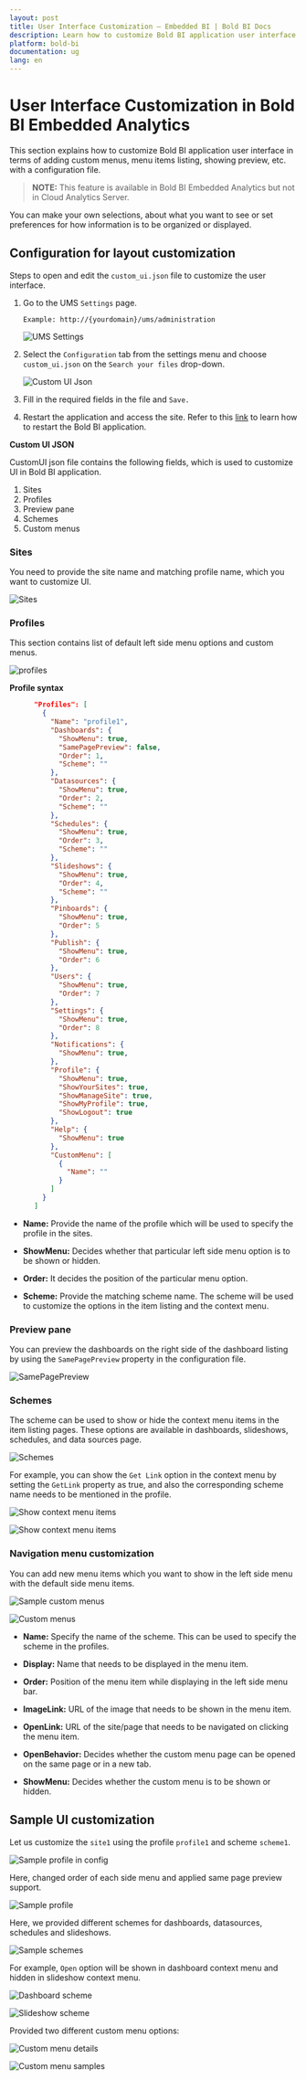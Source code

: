 ```yaml
---
layout: post
title: User Interface Customization – Embedded BI | Bold BI Docs
description: Learn how to customize Bold BI application user interface in terms of adding custom menus, menu items listing, showing preview, etc. with a configuration file.
platform: bold-bi
documentation: ug
lang: en
---
```


# User Interface Customization in Bold BI Embedded Analytics

This section explains how to customize Bold BI application user interface in terms of adding custom menus, menu items listing, showing preview, etc. with a configuration file.

> **NOTE:** This feature is available in Bold BI Embedded Analytics but not in Cloud Analytics Server.

You can make your own selections, about what you want to see or set preferences for how information is to be organized or displayed.

## Configuration for layout customization

Steps to open and edit the `custom_ui.json` file to customize the user interface.

1. Go to the UMS `Settings` page.

    `Example: http://{yourdomain}/ums/administration`

    ![UMS Settings](/static/assets/faq/images/ums-settings.png)

2. Select the `Configuration` tab from the settings menu and choose `custom_ui.json` on the `Search your files` drop-down.

    ![Custom UI Json](/static/assets/user-interface-customization/images/custom-ui-json.png)

3. Fill in the required fields in the file and `Save.`

4. Restart the application and access the site. Refer to this [link](/faq/how-to-restart-the-bold-bi-embedded-application/) to learn how to restart the Bold BI application.

**Custom UI JSON**

CustomUI json file contains the following fields, which is used to customize UI in Bold BI application.

1. Sites
2. Profiles
3. Preview pane
4. Schemes
5. Custom menus

### **Sites**

You need to provide the site name and matching profile name, which you want to customize UI.

![Sites](/static/assets/user-interface-customization/images/sites-example.png#width=40%)

### **Profiles**

This section contains list of default left side menu options and custom menus.

![profiles](/static/assets/user-interface-customization/images/profiles-example.png#width=40%)

**Profile syntax**

```json 
	  "Profiles": [
		{
		  "Name": "profile1",
		  "Dashboards": {
			"ShowMenu": true,
			"SamePagePreview": false,
			"Order": 1,
			"Scheme": ""
		  },
		  "Datasources": {
			"ShowMenu": true,
			"Order": 2,
			"Scheme": ""
		  },
		  "Schedules": {
			"ShowMenu": true,
			"Order": 3,
			"Scheme": ""
		  },
		  "Slideshows": {
			"ShowMenu": true,
			"Order": 4,
			"Scheme": ""
		  },
		  "Pinboards": {
			"ShowMenu": true,
			"Order": 5
		  },
		  "Publish": {
			"ShowMenu": true,
			"Order": 6
		  },
		  "Users": {
			"ShowMenu": true,
			"Order": 7
		  },
		  "Settings": {
			"ShowMenu": true,
			"Order": 8
		  },
		  "Notifications": {
			"ShowMenu": true,
		  },
          "Profile": { 
            "ShowMenu": true, 
            "ShowYourSites": true, 
            "ShowManageSite": true, 
            "ShowMyProfile": true, 
            "ShowLogout": true
          },
		  "Help": { 
			"ShowMenu": true 
		  },
		  "CustomMenu": [
			{
			  "Name": ""
			}
		  ]
		}
	  ]

```

* **Name:** Provide the name of the profile which will be used to specify the profile in the sites.

* **ShowMenu:** Decides whether that particular left side menu option is to be shown or hidden.

* **Order:** It decides the position of the particular menu option.

* **Scheme:** Provide the matching scheme name. The scheme will be used to customize the options in the item listing and the context menu.

### **Preview pane**

You can preview the dashboards on the right side of the dashboard listing by using the `SamePagePreview` property in the configuration file.

![SamePagePreview](/static/assets/user-interface-customization/images/samepage-preview.png)

### **Schemes**

The scheme can be used to show or hide the context menu items in the item listing pages. These options are available in dashboards, slideshows, schedules, and data sources page.

![Schemes](/static/assets/user-interface-customization/images/schemes.png#width=30%)

For example, you can show the `Get Link` option in the context menu by setting the `GetLink` property as true, and also the corresponding scheme name needs to be mentioned in the profile.

![Show context menu items](/static/assets/user-interface-customization/images/context-menu-show.png#width=30%)

![Show context menu items](/static/assets/user-interface-customization/images/context-menu.png#width=35%)

### **Navigation menu customization**

You can add new menu items which you want to show in the left side menu with the default side menu items.

![Sample custom menus](/static/assets/user-interface-customization/images/custom-menu-example1.png)

![Custom menus](/static/assets/user-interface-customization/images/custom-menu.png#width=40%)

* **Name:** Specify the name of the scheme. This can be used to specify the scheme in the profiles.

* **Display:** Name that needs to be displayed in the menu item.

* **Order:** Position of the menu item while displaying in the left side menu bar.

* **ImageLink:** URL of the image that needs to be shown in the menu item.

* **OpenLink:** URL of the site/page that needs to be navigated on clicking the menu item.

* **OpenBehavior:** Decides whether the custom menu page can be opened on the same page or in a new tab.

* **ShowMenu:** Decides whether the custom menu is to be shown or hidden.

## Sample UI customization

Let us customize the `site1` using the profile `profile1` and scheme `scheme1`.

![Sample profile in config](/static/assets/user-interface-customization/images/sample-example1.png#width=35%)

Here, changed order of each side menu and applied same page preview support.

![Sample profile](/static/assets/user-interface-customization/images/sample-example2.png)

Here, we provided different schemes for dashboards, datasources, schedules and slideshows.

![Sample schemes](/static/assets/user-interface-customization/images/sample-example3.png#width=35%)

For example, `Open` option will be shown in dashboard context menu and hidden in slideshow context menu.

![Dashboard scheme](/static/assets/user-interface-customization/images/dashboard-scheme.png#width=35%)

![Slideshow scheme](/static/assets/user-interface-customization/images/slideshow-scheme.png)

Provided two different custom menu options:

![Custom menu details](/static/assets/user-interface-customization/images/custom-menu-example2.png)

![Custom menu samples](/static/assets/user-interface-customization/images/custom-menu-samples.png#width=40%)